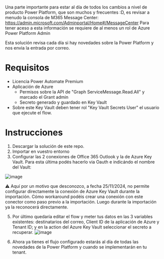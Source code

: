 Una parte importante para estar al día de todos los cambios a nivel de producto Power Platform, que son muchos y frecuentes :D, es revisar a menudo la consola de M365 Message Center: https://admin.microsoft.com/Adminportal/Home#/MessageCenter
Para tener aceso a esta información se requiere de al menos un rol de Azure Power Platform Admin

Esta solución revisa cada día si hay novedades sobre la Power Platform y nos envia la entrada por correo.

# Requisitos
- Licencia Power Automate Premium
- Aplicación de Azure
  -   Permisos sobre la API de "Graph ServiceMessage.Read.All" y marcado el Grant admin
  -   Secreto generado y guardado en Key Vault
-   Sobre este Key Vault deben tener rol "Key Vault Secrets User" el usuario que ejecute el flow.

# Instrucciones
1. Descargar la solución de este repo.
2. Importar en vuestro entorno
3. Configurar las 2 conexiones de Office 365 Outlook y la de Azure Key Vault. Para esta última podés hacerlo via Oauth e indicándo el nombre del Vault:

![image](https://github.com/user-attachments/assets/5de52c74-c04b-4055-b3b7-992d77566906)

⚠️ Aquí por un motivo que desconozco, a fecha 25/11/2024, no permite configurar directamente la conexión de Azure Key Vault durante la importación.
Cómo workaround podéis crear una conexión con este conector como paso previo a la importación. Luego durante la importación ya la reconocerá directamente.

5. Por último quedaría editar el flow y meter tus datos en las 3 variables existentes: destinatarios del correo, Client ID de la aplicación de Azure y Tenant ID; y en la action del Azure Key Vault seleccionar el secreto a recuperar.
![image](https://github.com/user-attachments/assets/48fda8a6-edf5-4b5a-9ff1-468b2cc11b92)

6. Ahora ya tienes el flujo configurado estarás al día de todas las novedades de la Power Platform y cuando se implementarán en tu tenant.

